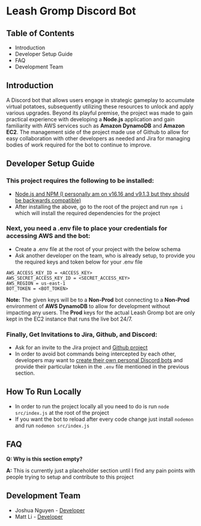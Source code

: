 # Leash Gromp Discord Bot

## Table of Contents

 - Introduction
 - Developer Setup Guide
 - FAQ
 - Development Team

## Introduction
A Discord bot that allows users engage in strategic gameplay to accumulate virtual potatoes, subsequently utilizing these resources to unlock and apply various upgrades. Beyond its playful premise, the project was made to gain practical experience with developing a **Node.js** application and gain familiarity with AWS services such as **Amazon DynamoDB** and **Amazon EC2**. The management side of the project made use of Github to allow for easy collaboration with other developers as needed and Jira for managing bodies of work required for the bot to continue to improve.

## Developer Setup Guide
### This project requires the following to be installed:

- [Node.js and NPM (I personally am on v16.16 and v9.1.3 but they should be backwards compatible)](https://docs.npmjs.com/downloading-and-installing-node-js-and-npm)
- After installing the above, go to the root of the project and run `npm i` which will install the required dependencies for the project

### Next, you need a .env file to place your credentials for accessing AWS and the bot:
- Create a .env file at the root of your project with the below schema
- Ask another developer on the team, who is already setup, to provide you the required keys and token below for your .env file

```
AWS_ACCESS_KEY_ID = <ACCESS_KEY>
AWS_SECRET_ACCESS_KEY_ID = <SECRET_ACCESS_KEY>
AWS_REGION = us-east-1
BOT_TOKEN = <BOT_TOKEN>
```
**Note:** The given keys will be to a **Non-Prod** bot connecting to a **Non-Prod** environment of **AWS DynamoDB** to allow for development without impacting any users. The **Prod** keys for the actual Leash Gromp bot are only kept in the EC2 instance that runs the live bot 24/7.

### Finally, Get Invitations to Jira, Github, and Discord:
- Ask for an invite to the Jira project and [Github project](https://github.com/jqn1999/leash-gromp-bot)
- In order to avoid bot commands being intercepted by each other, developers may want to [create their own personal Discord bots](https://discordjs.guide/preparations/setting-up-a-bot-application.html#creating-your-bot) and provide their particular token in the `.env` file mentioned in the previous section.

## How To Run Locally
- In order to run the project locally all you need to do is run `node src/index.js` at the root of the project
- If you want the bot to reload after every code change just install `nodemon` and run `nodemon src/index.js`

## FAQ

**Q: Why is this section empty?**

**A:** This is currently just a placeholder section until I find any pain points with people trying to setup and contribute to this project

## Development Team
- Joshua Nguyen - [Developer](https://www.linkedin.com/in/joshua-nguyen-cs/)
- Matt Li - [Developer](https://github.com/officialmattli)